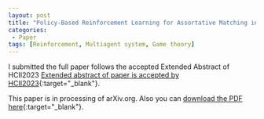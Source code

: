 ```yaml
---
layout: post
title: "Policy-Based Reinforcement Learning for Assortative Matching in Human Behavior Modeling"
categories:
 - Paper
tags: [Reinforcement, Multiagent system, Game theory]
---
```


I submitted the full paper follows the accepted Extended Abstract of HCII2023 [Extended abstract of paper is accepted by HCII2023](https://oudeng.github.io/paper/2022/12/14/HCII2023/){:target="_blank"}.

This paper is in processing of arXiv.org. Also you can [download the PDF here](https://oudeng.github.io/assets/downloads/arxiv20230217_HCII2023_1.pdf){:target="_blank"}.

